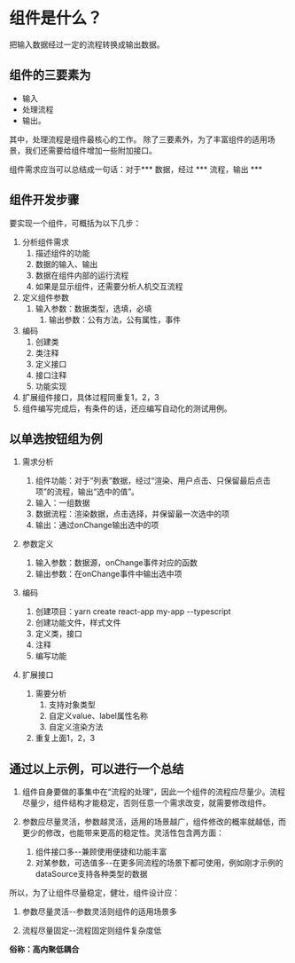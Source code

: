 # 组件是什么？

把输入数据经过一定的流程转换成输出数据。

## 组件的三要素为
+ 输入
+ 处理流程
+ 输出。

其中，处理流程是组件最核心的工作。 除了三要素外，为了丰富组件的适用场景，我们还需要给组件增加一些附加接口。

组件需求应当可以总结成一句话：对于*** 数据，经过 *** 流程，输出 ***

## 组件开发步骤
要实现一个组件，可概括为以下几步：

1. 分析组件需求
    1. 描述组件的功能
    1. 数据的输入、输出
    1. 数据在组件内部的运行流程
    1. 如果是显示组件，还需要分析人机交互流程
1. 定义组件参数
    1. 输入参数：数据类型，选填，必填
		1. 输出参数：公有方法，公有属性，事件
1. 编码
    1. 创建类
    1. 类注释
    1. 定义接口
    1. 接口注释
    1. 功能实现
1. 扩展组件接口，具体过程同重复1，2，3
1. 组件编写完成后，有条件的话，还应编写自动化的测试用例。
	


## 以单选按钮组为例

1. 需求分析
    1. 组件功能：对于“列表”数据，经过“渲染、用户点击、只保留最后点击项”的流程，输出“选中的值”。
    1. 输入：一组数据
    1. 数据流程：渲染数据，点击选择，并保留最一次选中的项
    1. 输出：通过onChange输出选中的项
	
1. 参数定义
    1. 输入参数：数据源，onChange事件对应的函数
    1. 输出参数：在onChange事件中输出选中项
1. 编码
    1. 创建项目：yarn create react-app my-app --typescript
    1. 创建功能文件，样式文件
    1. 定义类，接口
    1. 注释
    1. 编写功能
1. 扩展接口
    1. 需要分析
        1. 支持对象类型
        1. 自定义value、label属性名称
        1. 自定义渲染方法
    1. 重复上面1，2，3


## 通过以上示例，可以进行一个总结

1. 组件自身要做的事集中在“流程的处理”，因此一个组件的流程应尽量少。流程尽量少，组件结构才能稳定，否则任意一个需求改变，就需要修改组件。
	
2. 参数应尽量灵活，参数越灵活，适用的场景越广，组件修改的概率就越低，而更少的修改，也能带来更高的稳定性。灵活性包含两方面：
    1. 组件接口多--兼顾使用便捷和功能丰富
    1. 对某参数，可选值多--在更多同流程的场景下都可使用，例如刚才示例的dataSource支持各种类型的数据


所以，为了让组件尽量稳定，健壮，组件设计应：
1. 参数尽量灵活--参数灵活则组件的适用场景多

2. 流程尽量固定--流程固定则组件复杂度低

**俗称：高内聚低耦合**






		
		
